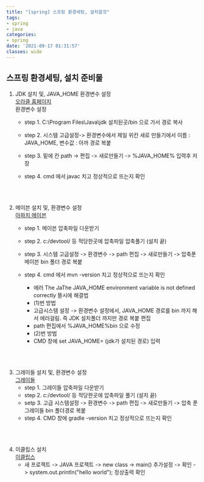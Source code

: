 ```yaml
---
title: "[spring] 스프링 환경세팅, 설치할것"
tags:
- spring
- java
categories:
- spring
date: '2021-09-17 01:31:57'
classes: wide
---
```


## 스프링 환경세팅, 설치 준비물

1. JDK 설치 및, JAVA_HOME 환경변수 설정
<br> [오라클 홈페이지](http://www.oracle.com)
<br>  환경변수 설정
   - step 1. C:\Program Files\Java\jdk 설치된곳/bin 으로 가서 경로 복사
   - step 2. 시스템 고급설정-> 환경변수에서 제일 위칸 새로 만들기에서 이름 : JAVA_HOME, 변수값 : 아까 경로 복붙

   - step 3. 밑에 칸 path -> 편집 -> 새로만들기 -> %JAVA_HOME% 입력후 저장

   - step 4. cmd 에서 javac 치고 정상적으로 뜨는지 확인
<br>
<br>

2. 메이븐 설치 및, 환경변수 설정
<br> [아파치 메이븐](http://maven.apache.org)
   - step 1. 메이븐 압축파일 다운받기
   - step 2. c:/devtool/ 등 적당한곳에 압축파일 압축풀기 (설치 끝)

   - step 3. 시스템 고급설정 -> 환경변수 -> path 편집 -> 새로만들기 -> 압축푼 메이븐 bin 폴더 경로 복붙

   - step 4. cmd 에서 mvn -version 치고 정상적으로 뜨는지 확인
      - 에러 The JaThe JAVA_HOME environment variable is not defined correctly 뜰시에 해결법
      - (1)번 방법
      - 고급시스템 설정 -> 환경변수 설정에서, JAVA_HOME 경로를 bin 까지 해서 에러걸림. 즉 JDK 설치폴더 까지만 경로 복붙 편집
      - path 편집에서 %JAVA_HOME%bin 으로 수정 
      - (2)번 방법
      - CMD 창에 set JAVA_HOME= (jdk가 설치된 경로) 입력

<br>
<br>

3. 그레이들 설치 및, 환경변수 설정
<br> [그레이들](https://gradle.org/releases)
   - step 1. 그레이들 압축파일 다운받기
   - step 2. c:/devtool/ 등 적당한곳에 압축파일 풀기 (설치 끝)
   - setp 3. 고급 시스템설정 -> 환경변수 -> path 편집 -> 새로만들기 -> 압축 푼 그레이들 bin 폴더경로 복붙
   - step 4. CMD 창에 gradle -version 치고 정상적으로 뜨는지 확인

<br>
<br>


4. 이클립스 설치
<br> [이클립스](http://www.eclipse.org/)
    - 새 프로젝트 -> JAVA 프로젝트 -> new class -> main() 추가설정 -> 확인 -> system.out.println("hello world"); 정상출력 확인